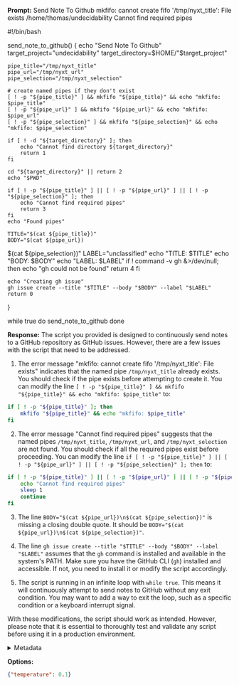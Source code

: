 **Prompt:**
Send Note To Github
mkfifo: cannot create fifo '/tmp/nyxt_title': File exists
/home/thomas/undecidability
Cannot find required pipes


 #!/bin/bash

send_note_to_github() {
    echo "Send Note To Github"
    target_project="undecidability"
    target_directory=$HOME/"$target_project"

    pipe_title="/tmp/nyxt_title"
    pipe_url="/tmp/nyxt_url"
    pipe_selection="/tmp/nyxt_selection"

    # create named pipes if they don't exist
    [ ! -p "${pipe_title}" ] && mkfifo "${pipe_title}" && echo "mkfifo: $pipe_title"
    [ ! -p "${pipe_url}" ] && mkfifo "${pipe_url}" && echo "mkfifo: $pipe_url"
    [ ! -p "${pipe_selection}" ] && mkfifo "${pipe_selection}" && echo "mkfifo: $pipe_selection"

    if [ ! -d "${target_directory}" ]; then
        echo "Cannot find directory ${target_directory}"
        return 1
    fi

    cd "${target_directory}" || return 2
    echo "$PWD"

    if [ ! -p "${pipe_title}" ] || [ ! -p "${pipe_url}" ] || [ ! -p "${pipe_selection}" ]; then
        echo "Cannot find required pipes"
        return 3
    fi
    echo "Found pipes"

    TITLE="$(cat ${pipe_title})"
    BODY="$(cat ${pipe_url})
$(cat ${pipe_selection})"
    LABEL="unclassified"
    echo "TITLE: $TITLE"
    echo "BODY: $BODY"
    echo "LABEL: $LABEL"
    if ! command -v gh &>/dev/null; then
        echo "gh could not be found"
        return 4
    fi

    echo "Creating gh issue"
    gh issue create --title "$TITLE" --body "$BODY" --label "$LABEL"
    return 0
}

while true
do
    send_note_to_github
done

**Response:**
The script you provided is designed to continuously send notes to a GitHub repository as GitHub issues. However, there are a few issues with the script that need to be addressed.

1. The error message "mkfifo: cannot create fifo '/tmp/nyxt_title': File exists" indicates that the named pipe `/tmp/nyxt_title` already exists. You should check if the pipe exists before attempting to create it. You can modify the line `[ ! -p "${pipe_title}" ] && mkfifo "${pipe_title}" && echo "mkfifo: $pipe_title"` to:

```bash
if [ ! -p "${pipe_title}" ]; then
    mkfifo "${pipe_title}" && echo "mkfifo: $pipe_title"
fi
```

2. The error message "Cannot find required pipes" suggests that the named pipes `/tmp/nyxt_title`, `/tmp/nyxt_url`, and `/tmp/nyxt_selection` are not found. You should check if all the required pipes exist before proceeding. You can modify the line `if [ ! -p "${pipe_title}" ] || [ ! -p "${pipe_url}" ] || [ ! -p "${pipe_selection}" ]; then` to:

```bash
if [ ! -p "${pipe_title}" ] || [ ! -p "${pipe_url}" ] || [ ! -p "${pipe_selection}" ]; then
    echo "Cannot find required pipes"
    sleep 1
    continue
fi
```

3. The line `BODY="$(cat ${pipe_url})\n$(cat ${pipe_selection})"` is missing a closing double quote. It should be `BODY="$(cat ${pipe_url})\n$(cat ${pipe_selection})"`.

4. The line `gh issue create --title "$TITLE" --body "$BODY" --label "$LABEL"` assumes that the `gh` command is installed and available in the system's PATH. Make sure you have the GitHub CLI (`gh`) installed and accessible. If not, you need to install it or modify the script accordingly.

5. The script is running in an infinite loop with `while true`. This means it will continuously attempt to send notes to GitHub without any exit condition. You may want to add a way to exit the loop, such as a specific condition or a keyboard interrupt signal.

With these modifications, the script should work as intended. However, please note that it is essential to thoroughly test and validate any script before using it in a production environment.

<details><summary>Metadata</summary>

- Duration: 31314 ms
- Datetime: 2023-10-26T15:33:24.875193
- Model: gpt-3.5-turbo-0613

</details>

**Options:**
```json
{"temperature": 0.1}
```

